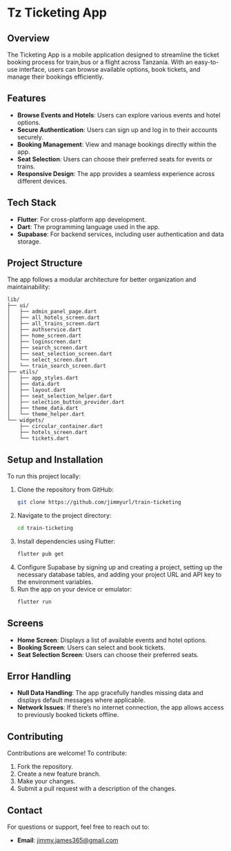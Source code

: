
# Tz Ticketing App

## Overview
The Ticketing App is a mobile application designed to streamline the ticket booking process for train,bus or a flight across Tanzania. With an easy-to-use interface, users can browse available options, book tickets, and manage their bookings efficiently.

## Features
- **Browse Events and Hotels**: Users can explore various events and hotel options.
- **Secure Authentication**: Users can sign up and log in to their accounts securely.
- **Booking Management**: View and manage bookings directly within the app.
- **Seat Selection**: Users can choose their preferred seats for events or trains.
- **Responsive Design**: The app provides a seamless experience across different devices.

## Tech Stack
- **Flutter**: For cross-platform app development.
- **Dart**: The programming language used in the app.
- **Supabase**: For backend services, including user authentication and data storage.

## Project Structure
The app follows a modular architecture for better organization and maintainability:

```
lib/
├── ui/
│   ├── admin_panel_page.dart
│   ├── all_hotels_screen.dart
│   ├── all_trains_screen.dart
│   ├── authservice.dart
│   ├── home_screen.dart
│   ├── loginscreen.dart
│   ├── search_screen.dart
│   ├── seat_selection_screen.dart
│   └── select_screen.dart
│   └── train_search_screen.dart
├── utils/
│   ├── app_styles.dart
│   ├── data.dart
│   ├── layout.dart
│   ├── seat_selection_helper.dart
│   ├── selection_button_provider.dart
│   ├── theme_data.dart
│   └── theme_helper.dart
└── widgets/
    ├── circular_container.dart
    ├── hotels_screen.dart
    └── tickets.dart
```

## Setup and Installation
To run this project locally:

1. Clone the repository from GitHub:
   ```bash
   git clone https://github.com/jimmyurl/train-ticketing
   ```
2. Navigate to the project directory:
   ```bash
   cd train-ticketing
   ```
3. Install dependencies using Flutter:
   ```bash
   flutter pub get
   ```
4. Configure Supabase by signing up and creating a project, setting up the necessary database tables, and adding your project URL and API key to the environment variables.
5. Run the app on your device or emulator:
   ```bash
   flutter run
   ```

## Screens
- **Home Screen**: Displays a list of available events and hotel options.
- **Booking Screen**: Users can select and book tickets.
- **Seat Selection Screen**: Users can choose their preferred seats.

## Error Handling
- **Null Data Handling**: The app gracefully handles missing data and displays default messages where applicable.
- **Network Issues**: If there’s no internet connection, the app allows access to previously booked tickets offline.

## Contributing
Contributions are welcome! To contribute:
1. Fork the repository.
2. Create a new feature branch.
3. Make your changes.
4. Submit a pull request with a description of the changes.

## Contact
For questions or support, feel free to reach out to:
- **Email**: jimmy.james365@gmail.com



